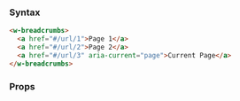 ### Syntax

```html
<w-breadcrumbs>
  <a href="#/url/1">Page 1</a>
  <a href="#/url/2">Page 2</a>
  <a href="#/url/3" aria-current="page">Current Page</a>
</w-breadcrumbs>
```

### Props

<api-table type="elements" component="Breadcrumbs" />
